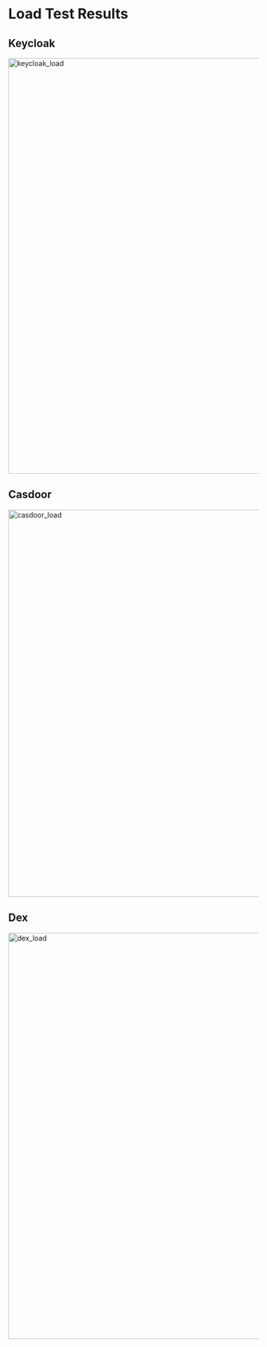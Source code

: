 # Load Test Results

## Keycloak

<img width="835" alt="keycloak_load" src="https://user-images.githubusercontent.com/32308526/203993288-a2338de6-6720-4ba2-8ebf-fc59aaca1409.png">

## Casdoor

<img width="778" alt="casdoor_load" src="https://user-images.githubusercontent.com/32308526/203993315-4ce59afa-c45f-44fc-8df8-1b40457e774e.png">

## Dex

<img width="816" alt="dex_load" src="https://user-images.githubusercontent.com/32308526/203993351-1d40cee2-1b5d-4ae3-be77-bb58b7d81949.png">
